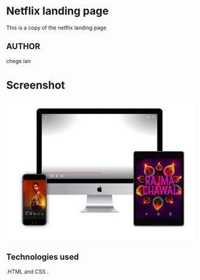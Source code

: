 # Netflix landing page
This is a copy of the netflix landing page 
## AUTHOR
chege ian
# Screenshot
![Image](/images/device-pile-in.png)

## Technologies used
.HTML and CSS .